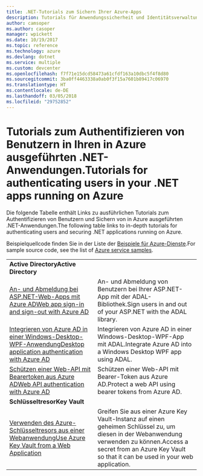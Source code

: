 ```yaml
---
title: .NET-Tutorials zum Sichern Ihrer Azure-Apps
description: Tutorials für Anwendungssicherheit und Identitätsverwaltung in Ihren in Azure ausgeführten .NET-Anwendungen.
author: camsoper
ms.author: casoper
manager: wpickett
ms.date: 10/19/2017
ms.topic: reference
ms.technology: azure
ms.devlang: dotnet
ms.service: multiple
ms.custom: devcenter
ms.openlocfilehash: f7f71e15dcd58473a61cfdf163a10dbc5f4f8d80
ms.sourcegitcommit: 3ba0ff4463338a0ab0f3f15a7601b89417c06970
ms.translationtype: HT
ms.contentlocale: de-DE
ms.lasthandoff: 03/05/2018
ms.locfileid: "29752852"
---
```

# <a name="tutorials-for-authenticating-users-in-your-net-apps-running-on-azure"></a><span data-ttu-id="4f382-103">Tutorials zum Authentifizieren von Benutzern in Ihren in Azure ausgeführten .NET-Anwendungen.</span><span class="sxs-lookup"><span data-stu-id="4f382-103">Tutorials for authenticating users in your .NET apps running on Azure</span></span>

<span data-ttu-id="4f382-104">Die folgende Tabelle enthält Links zu ausführlichen Tutorials zum Authentifizieren von Benutzern und Sichern von in Azure ausgeführten .NET-Anwendungen.</span><span class="sxs-lookup"><span data-stu-id="4f382-104">The following table links to in-depth tutorials for authenticating users and securing .NET applications running on Azure.</span></span>

<span data-ttu-id="4f382-105">Beispielquellcode finden Sie in der Liste der [Beispiele für Azure-Dienste](https://azure.microsoft.com/resources/samples/?platform=dotnet).</span><span class="sxs-lookup"><span data-stu-id="4f382-105">For sample source code, see the list of [Azure service samples](https://azure.microsoft.com/resources/samples/?platform=dotnet).</span></span>

| | |
|---|---|
|<span data-ttu-id="4f382-106">**Active Directory**</span><span class="sxs-lookup"><span data-stu-id="4f382-106">**Active Directory**</span></span>||
| <span data-ttu-id="4f382-107">[An- und Abmeldung bei ASP.NET-Web-Apps mit Azure AD][1]</span><span class="sxs-lookup"><span data-stu-id="4f382-107">[Web app sign-in and sign-out with Azure AD][1]</span></span> | <span data-ttu-id="4f382-108">An- und Abmeldung von Benutzern bei Ihrer ASP.NET-App mit der ADAL-Bibliothek.</span><span class="sxs-lookup"><span data-stu-id="4f382-108">Sign users in and out of your ASP.NET with the ADAL library.</span></span>
| <span data-ttu-id="4f382-109">[Integrieren von Azure AD in einer Windows-Desktop-WPF-Anwendung][2]</span><span class="sxs-lookup"><span data-stu-id="4f382-109">[Desktop application authentication with Azure AD][2]</span></span>| <span data-ttu-id="4f382-110">Integrieren von Azure AD in einer Windows-Desktop-WPF-App mit ADAL.</span><span class="sxs-lookup"><span data-stu-id="4f382-110">Integrate Azure AD into a Windows Desktop WPF app using ADAL.</span></span> | 
| <span data-ttu-id="4f382-111">[Schützen einer Web-API mit Bearertoken aus Azure AD][3]</span><span class="sxs-lookup"><span data-stu-id="4f382-111">[Web API authentication with Azure AD][3]</span></span> | <span data-ttu-id="4f382-112">Schützen einer Web-API mit Bearer-Token aus Azure AD.</span><span class="sxs-lookup"><span data-stu-id="4f382-112">Protect a web API using bearer tokens from Azure AD.</span></span> |
|<span data-ttu-id="4f382-113">**Schlüsseltresor**</span><span class="sxs-lookup"><span data-stu-id="4f382-113">**Key Vault**</span></span>||
| <span data-ttu-id="4f382-114">[Verwenden des Azure-Schlüsseltresors aus einer Webanwendung][4]</span><span class="sxs-lookup"><span data-stu-id="4f382-114">[Use Azure Key Vault from a Web Application][4]</span></span> | <span data-ttu-id="4f382-115">Greifen Sie aus einer Azure Key Vault-Instanz auf einen geheimen Schlüssel zu, um diesen in der Webanwendung verwenden zu können.</span><span class="sxs-lookup"><span data-stu-id="4f382-115">Access a secret from an Azure Key Vault so that it can be used in your web application.</span></span> | 

[1]: /azure/active-directory/develop/active-directory-devquickstarts-webapp-dotnet
[2]: /azure/active-directory/develop/active-directory-devquickstarts-dotnet
[3]: /azure/active-directory/develop/active-directory-devquickstarts-webapi-dotnet
[4]: /azure/key-vault/key-vault-use-from-web-application